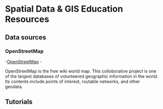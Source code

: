 # Spatial Data & GIS Education Resources

## Data sources
### OpenStreetMap
-[OpenStreetMap](https://www.openstreetmap.org/#map=8/52.154/5.295) - <p> OpenStreetMap is the free wiki world map. This colloborative project is one of the largest databases of volunteered geographic information in the world. Its contents include points of interest, routable networks, and other geodata.</p>

## Tutorials
